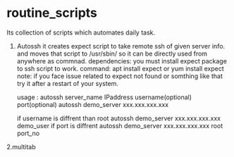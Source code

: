 # routine_scripts

Its collection of scripts which automates daily task.

1. Autossh
	it creates expect script to take remote ssh of given server info.
		and moves that script to /usr/sbin/ so it can be directly used from anywhere as commnad.
	dependencies:
			you must install expect package to ssh script to work.
			command: apt install expect or yum install expect
			note: if you face issue related to expect not found or somthing like that try it after a restart of your system.
 
	usage : autossh server_name IPaddress username(optional) port(optional)
		autossh demo_server xxx.xxx.xxx.xxx
		
	if username is diffrent than root
		autossh demo_server xxx.xxx.xxx.xxx  demo_user
       if port is diffrent 
		autossh demo_server xxx.xxx.xxx.xxx root port_no

2.multitab
			


